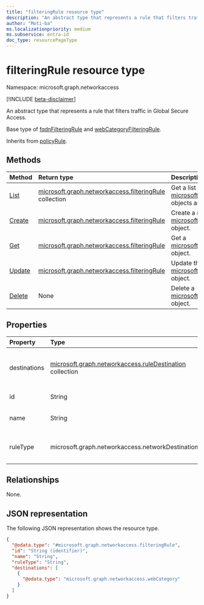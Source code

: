 ```yaml
---
title: "filteringRule resource type"
description: "An abstract type that represents a rule that filters traffic in Global Secure Access."
author: "Moti-ba"
ms.localizationpriority: medium
ms.subservice: entra-id
doc_type: resourcePageType
---
```


# filteringRule resource type

Namespace: microsoft.graph.networkaccess

[!INCLUDE [beta-disclaimer](../../includes/beta-disclaimer.md)]

An abstract type that represents a rule that filters traffic in Global Secure Access.

Base type of [fqdnFilteringRule](networkaccess-fqdnfilteringrule.md) and [webCategoryFilteringRule](networkaccess-webcategoryfilteringrule.md).

Inherits from [policyRule](../resources/networkaccess-policyrule.md).

## Methods
|Method|Return type|Description|
|:---|:---|:---|
|[List](../api/networkaccess-filteringrule-list.md)|[microsoft.graph.networkaccess.filteringRule](../resources/networkaccess-filteringrule.md) collection|Get a list of the [microsoft.graph.networkaccess.filteringRule](../resources/networkaccess-filteringrule.md) objects and their properties.|
|[Create](../api/networkaccess-filteringrule-post.md)|[microsoft.graph.networkaccess.filteringRule](../resources/networkaccess-filteringrule.md)|Create a new [microsoft.graph.networkaccess.filteringRule](../resources/networkaccess-filteringrule.md) object.|
|[Get](../api/networkaccess-filteringrule-get.md)|[microsoft.graph.networkaccess.filteringRule](../resources/networkaccess-filteringrule.md)|Get a [microsoft.graph.networkaccess.filteringRule](../resources/networkaccess-filteringrule.md) object.|
|[Update](../api/networkaccess-filteringrule-update.md)|[microsoft.graph.networkaccess.filteringRule](../resources/networkaccess-filteringrule.md)|Update the properties of a [microsoft.graph.networkaccess.filteringRule](../resources/networkaccess-filteringrule.md) object.|
|[Delete](../api/networkaccess-filteringrule-delete.md)|None|Delete a [microsoft.graph.networkaccess.filteringRule](../resources/networkaccess-filteringrule.md) object.|

## Properties
|Property|Type|Description|
|:---|:---|:---|
|destinations|[microsoft.graph.networkaccess.ruleDestination](../resources/networkaccess-ruledestination.md) collection|Possible destinations and types of destinations accessed by the user in accordance with the network filtering policy, such as IP addresses and FQDNs/URLs.|
|id|String|A unique ID for the rule. Inherited from [microsoft.graph.networkaccess.policyRule](../resources/networkaccess-policyrule.md).|
|name|String|The display name of the rule. Inherited from [microsoft.graph.networkaccess.policyRule](../resources/networkaccess-policyrule.md).|
|ruleType|microsoft.graph.networkaccess.networkDestinationType|The rule types that specify the basis for filtering. The possible values are: `url`, `fqdn`, `ipAddress`, `ipRange`, `ipSubnet`, and `webCategory`.|

## Relationships
None.

## JSON representation
The following JSON representation shows the resource type.
<!-- {
  "blockType": "resource",
  "keyProperty": "id",
  "@odata.type": "microsoft.graph.networkaccess.filteringRule",
  "baseType": "microsoft.graph.networkaccess.policyRule",
  "openType": false
}
-->
``` json
{
  "@odata.type": "#microsoft.graph.networkaccess.filteringRule",
  "id": "String (identifier)",
  "name": "String",
  "ruleType": "String",
  "destinations": [
    {
      "@odata.type": "microsoft.graph.networkaccess.webCategory"
    }
  ]
}
```

